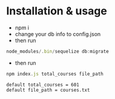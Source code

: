 # Installation & usage
- npm i
- change your db info to config.json
- then run
```js
node_modules/.bin/sequelize db:migrate
```
- then run
```js
npm index.js total_courses file_path
```
```
default total_courses = 601
default file_path = courses.txt
```